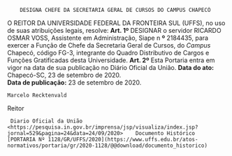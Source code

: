         DESIGNA CHEFE DA SECRETARIA GERAL DE CURSOS DO CAMPUS CHAPECÓ  

 O REITOR DA UNIVERSIDADE FEDERAL DA FRONTEIRA SUL (UFFS), no uso de suas atribuições legais, resolve:   **Art. 1º**  DESIGNAR o servidor RICARDO OSMAR VOSS, Assistente em Administração, Siape n **º**  2184435, para exercer a Função de Chefe da Secretaria Geral de Cursos, do *Campus*  Chapecó, código FG-3, integrante do Quadro Distributivo de Cargos e Funções Gratificadas desta Universidade.   **Art. 2º**  Esta Portaria entra em vigor na data de sua publicação no Diário Oficial da União.        **Data do ato:** Chapecó-SC, 23 de setembro de 2020.   
 **Data de publicação:**  23 de setembro de 2020. 

    Marcelo Recktenvald   
 Reitor 

     Diario Oficial da União <https://pesquisa.in.gov.br/imprensa/jsp/visualiza/index.jsp?jornal=529&pagina=24&data=24/09/2020>    Documento Histórico  [PORTARIA Nº 1128/GR/UFFS/2020](https://www.uffs.edu.br/atos-normativos/portaria/gr/2020-1128/@@download/documento_historico)     
      